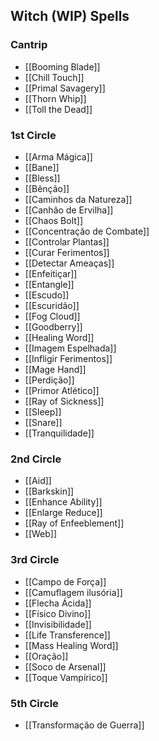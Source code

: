## Witch (WIP) Spells

### Cantrip
- [[Booming Blade]]
- [[Chill Touch]]
- [[Primal Savagery]]
- [[Thorn Whip]]
- [[Toll the Dead]]

### 1st Circle
- [[Arma Mágica]]
- [[Bane]]
- [[Bless]]
- [[Bênção]]
- [[Caminhos da Natureza]]
- [[Canhão de Ervilha]]
- [[Chaos Bolt]]
- [[Concentração de Combate]]
- [[Controlar Plantas]]
- [[Curar Ferimentos]]
- [[Detectar Ameaças]]
- [[Enfeitiçar]]
- [[Entangle]]
- [[Escudo]]
- [[Escuridão]]
- [[Fog Cloud]]
- [[Goodberry]]
- [[Healing Word]]
- [[Imagem Espelhada]]
- [[Infligir Ferimentos]]
- [[Mage Hand]]
- [[Perdição]]
- [[Primor Atlético]]
- [[Ray of Sickness]]
- [[Sleep]]
- [[Snare]]
- [[Tranquilidade]]

### 2nd Circle
- [[Aid]]
- [[Barkskin]]
- [[Enhance Ability]]
- [[Enlarge Reduce]]
- [[Ray of Enfeeblement]]
- [[Web]]

### 3rd Circle
- [[Campo de Força]]
- [[Camuflagem ilusória]]
- [[Flecha Ácida]]
- [[Físico Divino]]
- [[Invisibilidade]]
- [[Life Transference]]
- [[Mass Healing Word]]
- [[Oração]]
- [[Soco de Arsenal]]
- [[Toque Vampírico]]

### 5th Circle
- [[Transformação de Guerra]]